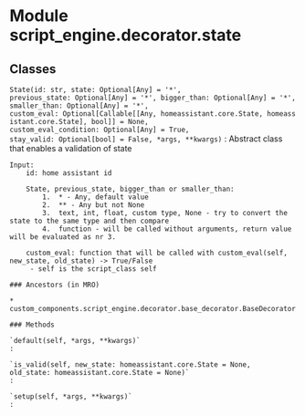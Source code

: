 Module script_engine.decorator.state
====================================

Classes
-------

`State(id: str, state: Optional[Any] = '*', previous_state: Optional[Any] = '*', bigger_than: Optional[Any] = '*', smaller_than: Optional[Any] = '*', custom_eval: Optional[Callable[[Any, homeassistant.core.State, homeassistant.core.State], bool]] = None, custom_eval_condition: Optional[Any] = True, stay_valid: Optional[bool] = False, *args, **kwargs)`
:   Abstract class that enables a validation of state
    
    Input:
        id: home assistant id
    
        State, previous_state, bigger_than or smaller_than:
            1.  * - Any, default value
            2.  ** - Any but not None
            3.  text, int, float, custom type, None - try to convert the state to the same type and then compare
            4.  function - will be called without arguments, return value will be evaluated as nr 3.
    
        custom_eval: function that will be called with custom_eval(self, new_state, old_state) -> True/False
         - self is the script_class self

    ### Ancestors (in MRO)

    * custom_components.script_engine.decorator.base_decorator.BaseDecorator

    ### Methods

    `default(self, *args, **kwargs)`
    :

    `is_valid(self, new_state: homeassistant.core.State = None, old_state: homeassistant.core.State = None)`
    :

    `setup(self, *args, **kwargs)`
    :
